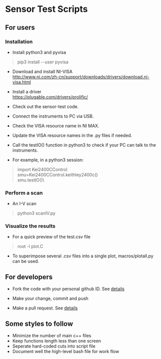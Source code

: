 # Sensor Test Scripts

## For users

### Installation

- Install python3 and pyvisa
> pip3 install --user pyvisa

- Download and install NI-VISA\
http://www.ni.com/zh-cn/support/downloads/drivers/download.ni-visa.html

- Install a driver\
https://plugable.com/drivers/prolific/

- Check out the sensor-test code.
- Connect the instruments to PC via USB.
- Check the VISA resource name in NI MAX.
- Update the VISA resource names in the .py files if needed.
- Call the testIO() function in python3 to check if your PC can talk to the instruments.
- For example, in a python3 session:
> import Kei2400CControl\
> smu=Kei2400CControl.keithley2400c()\
> smu.testIO()\

### Perform a scan
- An I-V scan
> python3 scanIV.py

### Visualize the results
- For a quick preview of the test.csv file
> root -l plot.C

- To superimpose several .csv files into a single plot, macros/plotall.py can be used.


## For developers 

- Fork the code with your personal github ID. See [details](https://help.github.com/articles/fork-a-repo/)

- Make your change, commit and push 

- Make a pull request. See [details](https://help.github.com/articles/using-pull-requests/)

## Some styles to follow 
- Minimize the number of main c++ files 
- Keep functions length less than one screen
- Seperate hard-coded cuts into script file 
- Document well the high-level bash file for work flow 
